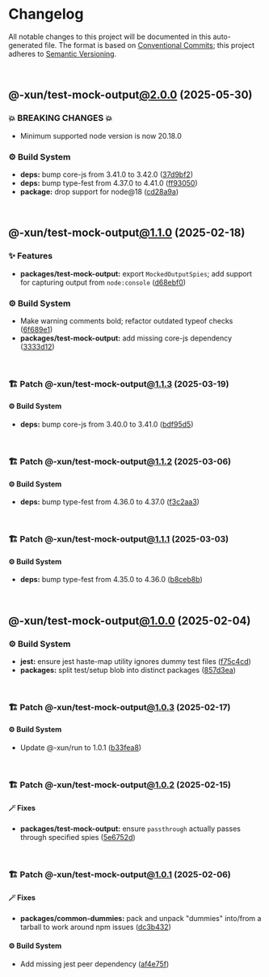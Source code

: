 # Changelog

All notable changes to this project will be documented in this auto-generated
file. The format is based on [Conventional Commits][1];
this project adheres to [Semantic Versioning][2].

<br />

## @-xun/test-mock-output[@2.0.0][3] (2025-05-30)

### 💥 BREAKING CHANGES 💥

- Minimum supported node version is now 20.18.0

### ⚙️ Build System

- **deps:** bump core-js from 3.41.0 to 3.42.0 ([37d9bf2][4])
- **deps:** bump type-fest from 4.37.0 to 4.41.0 ([ff93050][5])
- **package:** drop support for node\@18 ([cd28a9a][6])

<br />

## @-xun/test-mock-output[@1.1.0][7] (2025-02-18)

### ✨ Features

- **packages/test-mock-output:** export `MockedOutputSpies`; add support for capturing output from `node:console` ([d68ebf0][8])

### ⚙️ Build System

- Make warning comments bold; refactor outdated typeof checks ([6f689e1][9])
- **packages/test-mock-output:** add missing core-js dependency ([3333d12][10])

<br />

### 🏗️ Patch @-xun/test-mock-output[@1.1.3][11] (2025-03-19)

#### ⚙️ Build System

- **deps:** bump core-js from 3.40.0 to 3.41.0 ([bdf95d5][12])

<br />

### 🏗️ Patch @-xun/test-mock-output[@1.1.2][13] (2025-03-06)

#### ⚙️ Build System

- **deps:** bump type-fest from 4.36.0 to 4.37.0 ([f3c2aa3][14])

<br />

### 🏗️ Patch @-xun/test-mock-output[@1.1.1][15] (2025-03-03)

#### ⚙️ Build System

- **deps:** bump type-fest from 4.35.0 to 4.36.0 ([b8ceb8b][16])

<br />

## @-xun/test-mock-output[@1.0.0][17] (2025-02-04)

### ⚙️ Build System

- **jest:** ensure jest haste-map utility ignores dummy test files ([f75c4cd][18])
- **packages:** split test/setup blob into distinct packages ([857d3ea][19])

<br />

### 🏗️ Patch @-xun/test-mock-output[@1.0.3][20] (2025-02-17)

#### ⚙️ Build System

- Update @-xun/run to 1.0.1 ([b33fea8][21])

<br />

### 🏗️ Patch @-xun/test-mock-output[@1.0.2][22] (2025-02-15)

#### 🪄 Fixes

- **packages/test-mock-output:** ensure `passthrough` actually passes through specified spies ([5e6752d][23])

<br />

### 🏗️ Patch @-xun/test-mock-output[@1.0.1][24] (2025-02-06)

#### 🪄 Fixes

- **packages/common-dummies:** pack and unpack "dummies" into/from a tarball to work around npm issues ([dc3b432][25])

#### ⚙️ Build System

- Add missing jest peer dependency ([af4e75f][26])

[1]: https://conventionalcommits.org
[2]: https://semver.org
[3]: https://github.com/Xunnamius/test-utils/compare/@-xun/test-mock-output@1.1.3...@-xun/test-mock-output@2.0.0
[4]: https://github.com/Xunnamius/test-utils/commit/37d9bf27eb5d35642e3bd6568460041aedaecd00
[5]: https://github.com/Xunnamius/test-utils/commit/ff93050b6af97cfd3bbeae72d48b47a3396c400c
[6]: https://github.com/Xunnamius/test-utils/commit/cd28a9a0a06981edb7d180139ceb629dc4313139
[7]: https://github.com/Xunnamius/test-utils/compare/@-xun/test-mock-output@1.0.3...@-xun/test-mock-output@1.1.0
[8]: https://github.com/Xunnamius/test-utils/commit/d68ebf0d1c1d58d3345c900e07ca535752485c7e
[9]: https://github.com/Xunnamius/test-utils/commit/6f689e10efcbac51bda6c5db872d36185d578002
[10]: https://github.com/Xunnamius/test-utils/commit/3333d128f45f8a778ae6bf5f32aaf8d3090d7e19
[11]: https://github.com/Xunnamius/test-utils/compare/@-xun/test-mock-output@1.1.2...@-xun/test-mock-output@1.1.3
[12]: https://github.com/Xunnamius/test-utils/commit/bdf95d510c83373bf213fcd062f2ae7574c8d05b
[13]: https://github.com/Xunnamius/test-utils/compare/@-xun/test-mock-output@1.1.1...@-xun/test-mock-output@1.1.2
[14]: https://github.com/Xunnamius/test-utils/commit/f3c2aa3d45ab3abc2647670264fb41db52135e8c
[15]: https://github.com/Xunnamius/test-utils/compare/@-xun/test-mock-output@1.1.0...@-xun/test-mock-output@1.1.1
[16]: https://github.com/Xunnamius/test-utils/commit/b8ceb8bdffb91f71e9596cc5c9c98d0053d4acd8
[17]: https://github.com/Xunnamius/test-utils/compare/857d3eac80084608a88cbc27476cbe23e155ce7d...@-xun/test-mock-output@1.0.0
[18]: https://github.com/Xunnamius/test-utils/commit/f75c4cd929f5d1720d466436ad2ee5c68cced170
[19]: https://github.com/Xunnamius/test-utils/commit/857d3eac80084608a88cbc27476cbe23e155ce7d
[20]: https://github.com/Xunnamius/test-utils/compare/@-xun/test-mock-output@1.0.2...@-xun/test-mock-output@1.0.3
[21]: https://github.com/Xunnamius/test-utils/commit/b33fea8db53369e4e821d273ed05fd0d4c91b749
[22]: https://github.com/Xunnamius/test-utils/compare/@-xun/test-mock-output@1.0.1...@-xun/test-mock-output@1.0.2
[23]: https://github.com/Xunnamius/test-utils/commit/5e6752d3df07530b42d0df97ebef3e0865c62b7f
[24]: https://github.com/Xunnamius/test-utils/compare/@-xun/test-mock-output@1.0.0...@-xun/test-mock-output@1.0.1
[25]: https://github.com/Xunnamius/test-utils/commit/dc3b432f6d15898a8396cf56c73f03cafcecb7a9
[26]: https://github.com/Xunnamius/test-utils/commit/af4e75f9b436c758cd44a902f489c5640d8b2b47
